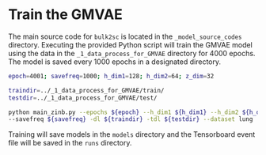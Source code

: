 # Train the GMVAE
The main source code for `bulk2sc` is located in the `_model_source_codes` directory. Executing the provided Python script will train the GMVAE model using the data in the `_1_data_process_for_GMVAE` directory for 4000 epochs. The model is saved every 1000 epochs in a designated directory.
```bash
epoch=4001; savefreq=1000; h_dim1=128; h_dim2=64; z_dim=32

traindir=../_1_data_process_for_GMVAE/train/
testdir=../_1_data_process_for_GMVAE/test/

python main_zinb.py --epochs ${epoch} --h_dim1 ${h_dim1} --h_dim2 ${h_dim2} --z_dim ${z_dim} \
--savefreq ${savefreq} -dl ${traindir} -tdl ${testdir} --dataset lung
```
Training will save models in the `models` directory and the Tensorboard event file will be saved in the `runs` directory.
